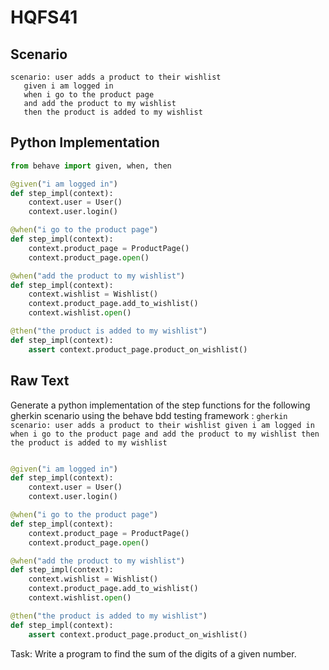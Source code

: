 # HQFS41
## Scenario
```gherkin
scenario: user adds a product to their wishlist 
   given i am logged in 
   when i go to the product page 
   and add the product to my wishlist 
   then the product is added to my wishlist
```


## Python Implementation
```python
from behave import given, when, then

@given("i am logged in")
def step_impl(context):
    context.user = User()
    context.user.login()

@when("i go to the product page")
def step_impl(context):
    context.product_page = ProductPage()
    context.product_page.open()

@when("add the product to my wishlist")
def step_impl(context):
    context.wishlist = Wishlist()
    context.product_page.add_to_wishlist()
    context.wishlist.open()

@then("the product is added to my wishlist")
def step_impl(context):
    assert context.product_page.product_on_wishlist()
```


## Raw Text
Generate a python implementation of the step functions for the following gherkin scenario using the behave bdd testing framework : ```gherkin scenario: user adds a product to their wishlist given i am logged in when i go to the product page and add the product to my wishlist then the product is added to my wishlist ```



```python from behave import given, when, then

@given("i am logged in")
def step_impl(context):
    context.user = User()
    context.user.login()

@when("i go to the product page")
def step_impl(context):
    context.product_page = ProductPage()
    context.product_page.open()

@when("add the product to my wishlist")
def step_impl(context):
    context.wishlist = Wishlist()
    context.product_page.add_to_wishlist()
    context.wishlist.open()

@then("the product is added to my wishlist")
def step_impl(context):
    assert context.product_page.product_on_wishlist()
```

Task: Write a program to find the sum of the digits of a given number.
